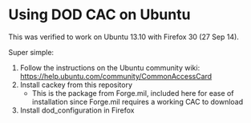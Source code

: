 Using DOD CAC on Ubuntu
===

This was verified to work on Ubuntu 13.10 with Firefox 30 (27 Sep 14).

Super simple:

1. Follow the instructions on the Ubuntu community wiki: https://help.ubuntu.com/community/CommonAccessCard
2. Install cackey from this repository
	* This is the package from Forge.mil, included here for ease of installation since Forge.mil requires a working CAC to download
3. Install dod_configuration in Firefox
